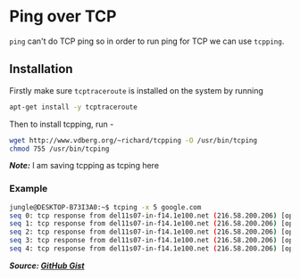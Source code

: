# Ping over TCP

`ping` can't do TCP ping so in order to run ping for TCP we can use `tcpping`.

## Installation

Firstly make sure `tcptraceroute` is installed on the system by running

```bash
apt-get install -y tcptraceroute
```

Then to install tcpping, run -

```bash
wget http://www.vdberg.org/~richard/tcpping -O /usr/bin/tcping
chmod 755 /usr/bin/tcping
```

**_Note:_** I am saving tcpping as tcping here

### Example

```bash
jungle@DESKTOP-B73I3A0:~$ tcping -x 5 google.com
seq 0: tcp response from del11s07-in-f14.1e100.net (216.58.200.206) [open]  60.454 ms
seq 1: tcp response from del11s07-in-f14.1e100.net (216.58.200.206) [open]  78.215 ms
seq 2: tcp response from del11s07-in-f14.1e100.net (216.58.200.206) [open]  55.457 ms
seq 3: tcp response from del11s07-in-f14.1e100.net (216.58.200.206) [open]  53.049 ms
seq 4: tcp response from del11s07-in-f14.1e100.net (216.58.200.206) [open]  48.375 ms
```

**_Source: [GitHub Gist](https://gist.github.com/cnDelbert/5fb06ccf10c19dbce3a7)_**
